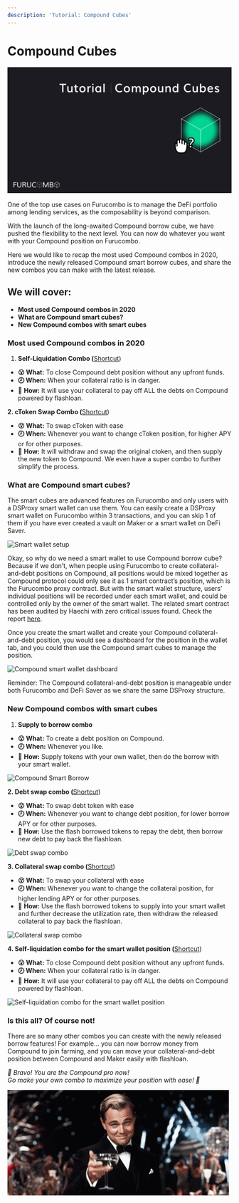 ```yaml
---
description: 'Tutorial: Compound Cubes'
---
```


# Compound Cubes

![](../../.gitbook/assets/tutorial-compound-cubs.png)

One of the top use cases on Furucombo is to manage the DeFi portfolio among lending services, as the composability is beyond comparison.

With the launch of the long-awaited Compound borrow cube, we have pushed the flexibility to the next level. You can now do whatever you want with your Compound position on Furucombo.

Here we would like to recap the most used Compound combos in 2020, introduce the newly released Compound smart borrow cubes, and share the new combos you can make with the latest release.

## We will cover:

* **Most used Compound combos in 2020**
* **What are Compound smart cubes?**
* **New Compound combos with smart cubes**

### Most used Compound combos in 2020

1. **Self-Liquidation Combo \(**[Shortcut](https://furucombo.app/combo/c0ga39145c7c72kf03qg?refreshPrice=1)\)

* **😮  What:** To close Compound debt position without any upfront funds.
* **🕗  When:** When your collateral ratio is in danger.
* 🤔  **How:** It will use your collateral to pay off ALL the debts on Compound powered by flashloan.

**2. cToken Swap Combo \(**[Shortcut](https://furucombo.app/explore/combo_compound_00001)\)

* **😮  What:** To swap cToken with ease
* **🕗  When:** Whenever you want to change cToken position, for higher APY or for other purposes.
* 🤔  **How:** It will withdraw and swap the original ctoken, and then supply the new token to Compound. We even have a super combo to further simplify the process.

### What are Compound smart cubes?

The smart cubes are advanced features on Furucombo and only users with a DSProxy smart wallet can use them. You can easily create a DSProxy smart wallet on Furucombo within 3 transactions, and you can skip 1 of them if you have ever created a vault on Maker or a smart wallet on DeFi Saver.

![Smart wallet setup](https://miro.medium.com/max/2844/0*swwmMmF5NBoK2WRL)

Okay, so why do we need a smart wallet to use Compound borrow cube? Because if we don’t, when people using Furucombo to create collateral-and-debt positions on Compound, all positions would be mixed together as Compound protocol could only see it as 1 smart contract’s position, which is the Furucombo proxy contract. But with the smart wallet structure, users’ individual positions will be recorded under each smart wallet, and could be controlled only by the owner of the smart wallet. The related smart contract has been audited by Haechi with zero critical issues found. Check the report [here](https://docs.furucombo.app/resources/audit).

Once you create the smart wallet and create your Compound collateral-and-debt position, you would see a dashboard for the position in the wallet tab, and you could then use the Compound smart cubes to manage the position.

![Compound smart wallet dashboard](https://miro.medium.com/max/2842/0*8zhkjxH6zYXzq70v)

Reminder: The Compound collateral-and-debt position is manageable under both Furucombo and DeFi Saver as we share the same DSProxy structure.

### New Compound combos with smart cubes

1. **Supply to borrow combo**

* **😮  What:** To create a debt position on Compound.
* **🕗  When:** Whenever you like.
* 🤔  **How:** Supply tokens with your own wallet, then do the borrow with your smart wallet.

![Compound Smart Borrow](https://miro.medium.com/max/2850/0*NgWisCTmiMuevnR6)

**2. Debt swap combo \(**[Shortcut](https://furucombo.app/combo/c0gf2nhmvubc72hld9rg?refreshPrice=1)\)

* **😮  What:** To swap debt token with ease
* **🕗  When:** Whenever you want to change debt position, for lower borrow APY or for other purposes.
* 🤔  **How:** Use the flash borrowed tokens to repay the debt, then borrow new debt to pay back the flashloan.

![Debt swap combo](https://miro.medium.com/max/2786/0*Za11VHA1MNvv0LGM)

**3. Collateral swap combo \(**[Shortcut](https://furucombo.app/combo/c0gf3l3gbu8c71g6sn80?refreshPrice=1)\)

* **😮  What:** To swap your collateral with ease
* **🕗  When:** Whenever you want to change the collateral position, for higher lending APY or for other purposes.
* 🤔  **How:** Use the flash borrowed tokens to supply into your smart wallet and further decrease the utilization rate, then withdraw the released collateral to pay back the flashloan.

![Collateral swap combo](https://miro.medium.com/max/2852/0*Jq7laHASIwfWidom)

**4. Self-liquidation combo for the smart wallet position \(**[Shortcut](https://furucombo.app/combo/c0gf493gbu8c71g6sn9g?refreshPrice=1)\)

* **😮  What:** To close Compound debt position without any upfront funds.
* **🕗  When:** When your collateral ratio is in danger.
* 🤔  **How:** It will use your collateral to pay off ALL the debts on Compound powered by flashloan.

![Self-liquidation combo for the smart wallet position](https://miro.medium.com/max/2784/0*7ebQl6ZrVzEAJPiP)

### **Is this all? Of course not!** <a id="dad7"></a>

There are so many other combos you can create with the newly released borrow features! For example… you can now borrow money from Compound to join farming, and you can move your collateral-and-debt position between Compound and Maker easily with flashloan.

_🎉 Bravo! You are the Compound pro now!   
Go make your own combo to maximize your position with ease! 🎉_

![](../../.gitbook/assets/1_rqjs5y9tpgufzxczib5qbg%20%285%29.gif)

